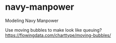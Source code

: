 # navy-manpower
Modeling Navy Manpower  
  
Use moving bubbles to make look like queuing?
https://flowingdata.com/charttype/moving-bubbles/
